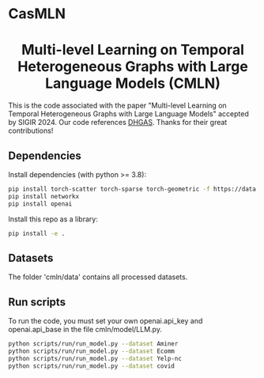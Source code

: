 # CasMLN
<h1 align="center">Multi-level Learning on Temporal Heterogeneous Graphs with
Large Language Models (CMLN)</h1>


This is the code associated with the paper "Multi-level Learning on Temporal Heterogeneous Graphs with
Large Language Models" accepted by SIGIR 2024.  Our code references [DHGAS](https://github.com/wondergo2017/DHGAS). Thanks for their great contributions!



## Dependencies

Install dependencies (with python >= 3.8):

```bash
pip install torch-scatter torch-sparse torch-geometric -f https://data.pyg.org/whl/torch-1.12.1+cu116.html
pip install networkx
pip install openai
```

Install this repo as a library:

```bash
pip install -e .
```

## Datasets

The folder 'cmln/data' contains all processed datasets.

## Run scripts

To run the code, you must set your own openai.api_key and openai.api_base in the file cmln/model/LLM.py.

```bash
python scripts/run/run_model.py --dataset Aminer
python scripts/run/run_model.py --dataset Ecomm
python scripts/run/run_model.py --dataset Yelp-nc
python scripts/run/run_model.py --dataset covid
```

